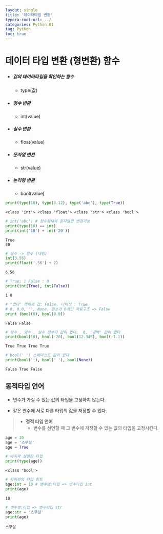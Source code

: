 ```yaml
---
layout: single
title: '데이터타입 변환'
typora-root-url: ../
categories: Python.01
tag: Python
toc: true
---
```


# 데이터 타입 변환 (형변환) 함수
- ##### 값의 데이터타입을 확인하는 함수
  
    - type(값)
- ##### 정수 변환
  
    - int(value)
- ##### 실수 변환
  
    - float(value)
- ##### 문자열 변환
  
    - str(value)
- ##### 논리형 변환
  
    - bool(value)


```python
print(type(10), type(3.12), type('abc'), type(True))
```

    <class 'int'> <class 'float'> <class 'str'> <class 'bool'>



```python
# int('abc') # 정수형태의 문자열만 변경가능
print(type(10) == int)
print(int('10') + int('20'))
```

    True
    30



```python
# 실수 -> 정수 (내림)
int(3.56) 
print(float('.56') + 2)
```

    6.56



```python
# True: 1 False : 0
print(int(True), int(False))
```

    1 0



```python
# "없다" 의미의 값: False, 나머진 : True
# 0, 0.0, '', None. 원소가 0개인 자료구조 => False 
print (bool(0), bool(0.0)) 
```

    False False



```python
# 정수 , 양수 , 실수 전부다 값이 있다,  0, '공백' 값이 없다
print(bool(10), bool(-20), bool(12.345), bool(-1.1))
```

    True True True True



```python
# bool(' ') 스페이스도 값이 있다
print(bool(''), bool(' '), bool(None)) 
```

    False True False


## 동적타입 언어
- 변수가 가질 수 있는 값의 타입을 고정하지 않는다. 

- 같은 변수에 서로 다른 타입의 값을 저장할 수 있다.

  

> - **정적 타입 언어**
>     - 변수를 선언할 때 그 변수에 저장할 수 있는 값의 타입을 고정시킨다.


```python
age = 30
age = '스무살'
age = True
```


```python
# 마지막 실행된 타입
print(type(age)) 
```

    <class 'bool'>



```python
# 파이썬의 타입 힌트
age:int = 10 # 변수명:타입 => 변수타입 int 
print(age)
```

    10



```python
# 변수명:타입 => 변수타입 str
age:str = '스무살' 
print(age)
```

    스무살

